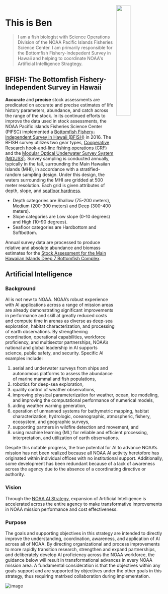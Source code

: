 <img align=right src="https://lh3.googleusercontent.com/a-/ACB-R5S-p1_sHmVY-rLZlw_YmNJuoW38NDUqYv9yEslaPV-0iqJO9HqTDzsADM6hTzoMe-zkg3utJS5aFqTybg2EOLeLtKR0gKmnKKRj_vMiR8DzOmWO39NUag5qXtr6WWAA_7Md2VQ1pPHo450LXSRYl6SaCMMu_Yx7oS4CbOlqNz0gY-S0TWii1mUCyjM8cq3-l_0JPdaugE2ZVWOAOb33gBAIVbRQ5PmEADdQpkEt48M_6Ike38BSVybd-lBeB5__ZKk1X2HY6Bl809h3__pkR0gQas4QMIjS4smO868RZiF-WpkBJOl2LGgaf1EzafnZtw2XSVgQqqCvk2TTIjD_5EKrL2He_-YIFv3PbpRQ3LlPGkTi06ll5jsXgcEPvFZYKH5fGfX0Bki_aFB_kjtBfOY9QHjrseX4-cmCMVGFizJHvmta-zLV54KSXUEP00W0JpRYyxfQEgqEsPV9NOBOMMo0GBzE3OrUlfsqyQiBkX29-ssPetGrTYjH3uxeRbz1zNIygE2iwPxPr36J8Ulc4f9UPrJzFQ4W23sJ0KZHwwHiSuXTCQeAFmwnHWPuX_CO08aPy6PXfUCcFj2LRzz7nDGmLA6qAcmMNlj-1cwUnrBll_c7s-ZIuER3o4UN8Yj1uZnRE_sO76FRSXx3VSCmBfnwovEFKBB7Bhb24WwG8MZ9yVXuX7oioxlEd9S2qBljZTqXnsFLLVoJCwZq9IfAiHrnHxRaG8Jr183fo8ow5Ypaf-a1T41DbpYRKODNUFT3MPxy3__89D3del-7L4C8Tc0YaqI-03AiYb6ouI6XHcTCqX26muPwZpoORvwXjuVVg86qxVCC3VJ0sSQHpKB2lFsw9r3hAniCm_pj58-cdAHaSFyV87AUm4f4PHqAf1dOp7ahdqGd63bBX0e3TyHtHurfAIELFcc6sLSVMk-cBIZTglagkwtbOkAfGCFyzw=s288" width=30% height=30%>


# This is Ben

> I am a fish biologist with Science Operations Division of the NOAA Pacific Islands Fisheries Science Center. I am primarily responsible for the Bottomfish Fishery-Indepedent Survey in Hawaii and helping to coordinate NOAA's Artificial Intelligence Stragtegy.

## BFISH: The Bottomfish Fishery-Independent Survey in Hawaii

**Accurate** and **precise** stock assessments are predicated on accurate and precise estimates of life history parameters, abundance, and catch across the range of the stock. In its continued efforts to improve the data used in stock assessments, the NOAA Pacific islands Fisheries Science Center (PIFSC) implemented a [Bottomfish Fishery-Independent Survey in Hawaii (BFISH)](https://www.fisheries.noaa.gov/inport/item/53762) in 2016. The BFISH survey utilizes two gear types, [Cooperative Research hook-and-line fishing operations (CRF)](https://www.fisheries.noaa.gov/inport/item/20969) and the [Modular Optical Underwater Survey System (MOUSS)](https://www.fisheries.noaa.gov/inport/item/20970). Survey sampling is conducted annually, typically in the fall, surrounding the Main Hawaiian Islands (MHI), in accordance with a stratified-random sampling design. Under this design, the waters surrounding the MHI are gridded at 500 meter resolution. Each grid is given attributes of depth, slope, and [seafloor hardness](https://www.fisheries.noaa.gov/inport/item/31636).

- Depth categories are Shallow (75-200 meters), Medium (200-300 meters) and Deep (300-400 meters).
- Slope categories are Low slope (0-10 degrees) and High (10-90 degrees).
- Seafloor categories are Hardbottom and Softbottom.

Annual survey data are processed to produce relative and absolute abundance and biomass estimates for the [Stock Assessment for the Main Hawaiian Islands Deep 7 Bottomfish Complex](https://www.fisheries.noaa.gov/resource/document/stock-assessment-update-main-hawaiian-islands-deep-7-bottomfish-complex-2021).

## Artificial Intelligence

### Background
AI is not new to NOAA. NOAA’s robust experience with AI applications
across a range of mission areas are already demonstrating significant
improvements in performance and skill at greatly reduced costs and
compute time in arenas as diverse as deep-sea exploration, habitat
characterization, and processing of earth observations. By strengthening
coordination, operational capabilities, workforce proficiency, and
multisector partnerships, NOAA’s national and global leadership in AI
supports science, public safety, and security.
Specific AI examples include:

1. aerial and underwater surveys from ships
and autonomous platforms to assess the abundance of marine mammal
and fish populations,
2. robotics for deep-sea exploration,
3. quality
control of weather observations,
4. improving physical parameterization
for weather, ocean, ice modeling, and improving the computational
performance of numerical models,
5. aiding weather warning generation,
6. operation of unmanned systems for bathymetric mapping, habitat
characterization, hydrologic, oceanographic, atmospheric, fishery,
ecosystem, and geographic surveys,
7. supporting partners in wildfire
detection and movement, and
8. using machine learning (ML) for
reliable and efficient processing, interpretation, and utilization of earth
observations.

Despite this notable progress, the true potential for AI to
advance NOAA’s mission has not been realized because all NOAA AI activity
heretofore has originated within individual offices with no institutional
support. Additionally, some development has been redundant because
of a lack of awareness across the agency due to the absence of a
coordinating directive or authority.

### Vision
Through the [NOAA AI Strategy](https://sciencecouncil.noaa.gov/wp-content/uploads/2023/04/2020-AI-Strategy.pdf), expansion of Artificial Intelligence
is accelerated across the entire agency to make transformative
improvements in NOAA mission performance and cost effectiveness.

### Purpose
The goals and supporting objectives in this strategy are intended to
directly improve the understanding, coordination, awareness, and
application of AI across all of NOAA. By directing organizational and
process improvements to more rapidly transition research, strengthen
and expand partnerships, and deliberately develop AI proficiency
across the NOAA workforce, the guidance below will result in
transformational advances in every NOAA mission area. A fundamental
consideration is that the objectives within any goals support and are
supported by objectives under the other goals in this strategy, thus
requiring matrixed collaboration during implementation. 

![image](https://user-images.githubusercontent.com/126515875/236913350-6874ca60-c251-4b60-92ee-d3234a46a115.png)

